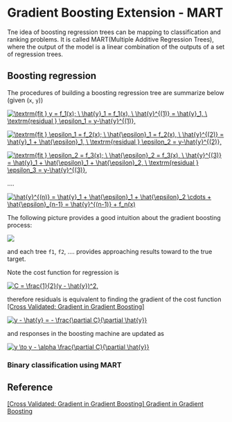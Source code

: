 # Gradient Boosting Extension - MART


Tne idea of boosting regression trees can be mapping to classification and ranking problems. It is called MART(Multiple Additive Regression Trees), where the output of the model is a linear combination of the outputs of a set of regression trees.


## Boosting regression

The procedures of building a boosting regression tree are summarize below (given (`x`, `y`))

<a href="https://www.codecogs.com/eqnedit.php?latex=\textrm{fit&space;}&space;y&space;=&space;f_1(x);&space;\&space;\hat{y}_1&space;=&space;f_1(x),&space;\&space;\hat{y}^{(1)}&space;=&space;\hat{y}_1,&space;\&space;\textrm{residual&space;}&space;\epsilon_1&space;=&space;y-\hat{y}^{(1)}," target="_blank"><img src="https://latex.codecogs.com/gif.latex?\textrm{fit&space;}&space;y&space;=&space;f_1(x);&space;\&space;\hat{y}_1&space;=&space;f_1(x),&space;\&space;\hat{y}^{(1)}&space;=&space;\hat{y}_1,&space;\&space;\textrm{residual&space;}&space;\epsilon_1&space;=&space;y-\hat{y}^{(1)}," title="\textrm{fit } y = f_1(x); \ \hat{y}_1 = f_1(x), \ \hat{y}^{(1)} = \hat{y}_1, \ \textrm{residual } \epsilon_1 = y-\hat{y}^{(1)}," /></a>


<a href="https://www.codecogs.com/eqnedit.php?latex=\textrm{fit&space;}&space;\epsilon_1&space;=&space;f_2(x);&space;\&space;\hat{\epsilon}_1&space;=&space;f_2(x),&space;\&space;\hat{y}^{(2)}&space;=&space;\hat{y}_1&space;&plus;&space;\hat{\epsilon}_1,&space;\&space;\textrm{residual&space;}&space;\epsilon_2&space;=&space;y-\hat{y}^{(2)}," target="_blank"><img src="https://latex.codecogs.com/gif.latex?\textrm{fit&space;}&space;\epsilon_1&space;=&space;f_2(x);&space;\&space;\hat{\epsilon}_1&space;=&space;f_2(x),&space;\&space;\hat{y}^{(2)}&space;=&space;\hat{y}_1&space;&plus;&space;\hat{\epsilon}_1,&space;\&space;\textrm{residual&space;}&space;\epsilon_2&space;=&space;y-\hat{y}^{(2)}," title="\textrm{fit } \epsilon_1 = f_2(x); \ \hat{\epsilon}_1 = f_2(x), \ \hat{y}^{(2)} = \hat{y}_1 + \hat{\epsilon}_1, \ \textrm{residual } \epsilon_2 = y-\hat{y}^{(2)}," /></a>

<a href="https://www.codecogs.com/eqnedit.php?latex=\textrm{fit&space;}&space;\epsilon_2&space;=&space;f_3(x);&space;\&space;\hat{\epsilon}_2&space;=&space;f_3(x),&space;\&space;\hat{y}^{(3)}&space;=&space;\hat{y}_1&space;&plus;&space;\hat{\epsilon}_1&space;&plus;&space;\hat{\epsilon}_2,&space;\&space;\textrm{residual&space;}&space;\epsilon_3&space;=&space;y-\hat{y}^{(3)}," target="_blank"><img src="https://latex.codecogs.com/gif.latex?\textrm{fit&space;}&space;\epsilon_2&space;=&space;f_3(x);&space;\&space;\hat{\epsilon}_2&space;=&space;f_3(x),&space;\&space;\hat{y}^{(3)}&space;=&space;\hat{y}_1&space;&plus;&space;\hat{\epsilon}_1&space;&plus;&space;\hat{\epsilon}_2,&space;\&space;\textrm{residual&space;}&space;\epsilon_3&space;=&space;y-\hat{y}^{(3)}," title="\textrm{fit } \epsilon_2 = f_3(x); \ \hat{\epsilon}_2 = f_3(x), \ \hat{y}^{(3)} = \hat{y}_1 + \hat{\epsilon}_1 + \hat{\epsilon}_2, \ \textrm{residual } \epsilon_3 = y-\hat{y}^{(3)}," /></a>

....


<a href="https://www.codecogs.com/eqnedit.php?latex=\hat{y}^{(n)}&space;=&space;\hat{y}_1&space;&plus;&space;\hat{\epsilon}_1&space;&plus;&space;\hat{\epsilon}_2&space;\cdots&space;&plus;&space;\hat{\epsilon}_{n-1}&space;=&space;\hat{y}^{(n-1)}&space;&plus;&space;f_n(x)" target="_blank"><img src="https://latex.codecogs.com/gif.latex?\hat{y}^{(n)}&space;=&space;\hat{y}_1&space;&plus;&space;\hat{\epsilon}_1&space;&plus;&space;\hat{\epsilon}_2&space;\cdots&space;&plus;&space;\hat{\epsilon}_{n-1}&space;=&space;\hat{y}^{(n-1)}&space;&plus;&space;f_n(x)" title="\hat{y}^{(n)} = \hat{y}_1 + \hat{\epsilon}_1 + \hat{\epsilon}_2 \cdots + \hat{\epsilon}_{n-1} = \hat{y}^{(n-1)} + f_n(x)" /></a>

The following picture provides a good intuition about the gradient boosting process:

![](images/golf.png)

and each tree `f1`, `f2`, .... provides approaching results toward to the true target.

Note the cost function for regression is 

<a href="https://www.codecogs.com/eqnedit.php?latex=C&space;=&space;\frac{1}{2}(y&space;-&space;\hat{y})^2," target="_blank"><img src="https://latex.codecogs.com/gif.latex?C&space;=&space;\frac{1}{2}(y&space;-&space;\hat{y})^2," title="C = \frac{1}{2}(y - \hat{y})^2," /></a>

therefore residuals is equivalent to finding the gradient of the cost function [[Cross Validated: Gradient in Gradient Boosting]][Gradient in Gradient Boosting]

<a href="https://www.codecogs.com/eqnedit.php?latex=y&space;-&space;\hat{y}&space;=&space;-&space;\frac{\partial&space;C}{\partial&space;\hat{y}}" target="_blank"><img src="https://latex.codecogs.com/gif.latex?y&space;-&space;\hat{y}&space;=&space;-&space;\frac{\partial&space;C}{\partial&space;\hat{y}}" title="y - \hat{y} = - \frac{\partial C}{\partial \hat{y}}" /></a>

and responses in the boosting machine are updated as 

<a href="https://www.codecogs.com/eqnedit.php?latex=y&space;\to&space;y&space;-&space;\alpha&space;\frac{\partial&space;C}{\partial&space;\hat{y}}" target="_blank"><img src="https://latex.codecogs.com/gif.latex?y&space;\to&space;y&space;-&space;\alpha&space;\frac{\partial&space;C}{\partial&space;\hat{y}}" title="y \to y - \alpha \frac{\partial C}{\partial \hat{y}}" /></a>


### Binary classification using MART











 




## Reference






[Gradient in Gradient Boosting]: https://stats.stackexchange.com/questions/338658/gradient-in-gradient-boosting/340376#340376
[[Cross Validated: Gradient in Gradient Boosting] Gradient in Gradient Boosting](https://stats.stackexchange.com/questions/338658/gradient-in-gradient-boosting/340376#340376)






